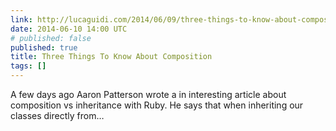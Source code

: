 ```yaml
---
link: http://lucaguidi.com/2014/06/09/three-things-to-know-about-composition.html
date: 2014-06-10 14:00 UTC
# published: false
published: true
title: Three Things To Know About Composition
tags: []
---
```


A few days ago Aaron Patterson wrote a in interesting article about composition vs inheritance with Ruby.
He says that when inheriting our classes directly from…
